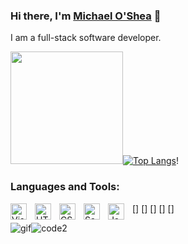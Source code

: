 ### Hi there, I'm [Michael O'Shea](https://michaeloshea04.github.io/ "Link to portfolio website") 👋

<!--
**michaeloshea04/michaeloshea04** is a ✨ _special_ ✨ repository because its `README.md` (this file) appears on your GitHub profile.
-->
I am a full-stack software developer.


<img height="180em" src="https://github-readme-stats.vercel.app/api?username=michaeloshea04&show_icons=true&hide_border=true&&count_private=true&include_all_commits=true&theme=github_dark" />[![Top Langs](https://github-readme-stats.vercel.app/api/top-langs/?username=michaeloshea04&layout=compact&theme=github_dark)](https://github.com/michaeloshea04/github-readme-stats)!

### Languages and Tools:

[<img align="left" alt="Visual Studio Code" width="26px" src="https://cdn.jsdelivr.net/gh/devicons/devicon/icons/vscode/vscode-original.svg" style="padding-right:10px;" />]
[<img align="left" alt="HTML5" width="26px" src="https://cdn.jsdelivr.net/gh/devicons/devicon/icons/html5/html5-original.svg" style="padding-right:10px;" />]
[<img align="left" alt="CSS3" width="26px" src="https://cdn.jsdelivr.net/gh/devicons/devicon/icons/css3/css3-original.svg" style="padding-right:10px;" />]
[<img align="left" alt="Sass" width="26px" src="https://cdn.jsdelivr.net/gh/devicons/devicon/icons/sass/sass-original.svg" style="padding-right:10px;" />]
[<img align="left" alt="JavaScript" width="26px" src="https://cdn.jsdelivr.net/gh/devicons/devicon/icons/javascript/javascript-original.svg" style="padding-right:10px;" />]




![gif](https://media.giphy.com/media/hqU2KkjW5bE2v2Z7Q2/giphy.gif)![code2](https://user-images.githubusercontent.com/65997158/168202990-c5e296ce-1feb-43c6-be3d-5a7189bcf8a9.jpg)




